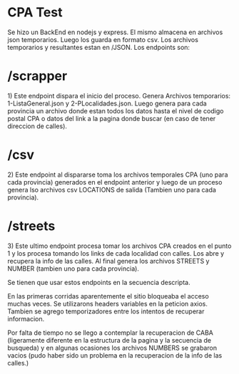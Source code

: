 <h1>CPA Test</h1>

Se hizo un BackEnd en nodejs y express. El mismo almacena en archivos json temporarios.
Luego los guarda en formato csv. Los archivos temporarios y resultantes estan en /JSON.
Los endpoints son:

<h1>/scrapper</h1>
1) Este endpoint dispara el inicio del proceso. Genera Archivos temporarios: 1-ListaGeneral.json y 2-PLocalidades.json. Luego genera para cada provincia un archivo donde estan todos los datos hasta el nivel de codigo postal CPA o datos del link a la pagina donde buscar (en caso de tener direccion de calles).

<h1>/csv</h1>
2) Este endpoint al dispararse toma los archivos temporales CPA (uno para cada provincia) generados en el endpoint anterior y luego de un proceso genera lso archivos csv LOCATIONS de salida (Tambien uno para cada provincia).

<h1>/streets</h1>
3) Este ultimo endpoint procesa tomar los archivos CPA creados en el punto 1 y los procesa tomando los links de cada localidad con calles. Los abre y recupera la info de las calles.
Al final genera los archivos STREETS y NUMBER (tambien uno para cada provincia).

Se tienen que usar estos endpoints en la secuencia descripta.

En las primeras corridas aparentemente el sitio bloqueaba el acceso muchas veces. Se utilizarons headers variables en la peticion axios. Tambien se agrego temporizadores entre los intentos de recuperar informacion.

Por falta de tiempo no se llego a contemplar la recuperacion de CABA (ligeramente diferente en la estructura de la pagina y la secuencia de busqueda) y en algunas ocasiones los archivos NUMBERS se grabaron vacios (pudo haber sido un problema en la recuperacion de la info de las calles.)




